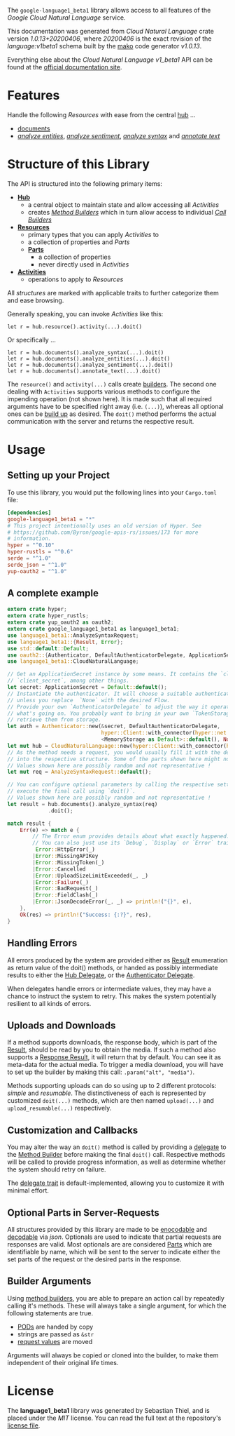 <!---
DO NOT EDIT !
This file was generated automatically from 'src/mako/api/README.md.mako'
DO NOT EDIT !
-->
The `google-language1_beta1` library allows access to all features of the *Google Cloud Natural Language* service.

This documentation was generated from *Cloud Natural Language* crate version *1.0.13+20200406*, where *20200406* is the exact revision of the *language:v1beta1* schema built by the [mako](http://www.makotemplates.org/) code generator *v1.0.13*.

Everything else about the *Cloud Natural Language* *v1_beta1* API can be found at the
[official documentation site](https://cloud.google.com/natural-language/).
# Features

Handle the following *Resources* with ease from the central [hub](https://docs.rs/google-language1_beta1/1.0.13+20200406/google_language1_beta1/struct.CloudNaturalLanguage.html) ... 

* [documents](https://docs.rs/google-language1_beta1/1.0.13+20200406/google_language1_beta1/struct.Document.html)
 * [*analyze entities*](https://docs.rs/google-language1_beta1/1.0.13+20200406/google_language1_beta1/struct.DocumentAnalyzeEntityCall.html), [*analyze sentiment*](https://docs.rs/google-language1_beta1/1.0.13+20200406/google_language1_beta1/struct.DocumentAnalyzeSentimentCall.html), [*analyze syntax*](https://docs.rs/google-language1_beta1/1.0.13+20200406/google_language1_beta1/struct.DocumentAnalyzeSyntaxCall.html) and [*annotate text*](https://docs.rs/google-language1_beta1/1.0.13+20200406/google_language1_beta1/struct.DocumentAnnotateTextCall.html)




# Structure of this Library

The API is structured into the following primary items:

* **[Hub](https://docs.rs/google-language1_beta1/1.0.13+20200406/google_language1_beta1/struct.CloudNaturalLanguage.html)**
    * a central object to maintain state and allow accessing all *Activities*
    * creates [*Method Builders*](https://docs.rs/google-language1_beta1/1.0.13+20200406/google_language1_beta1/trait.MethodsBuilder.html) which in turn
      allow access to individual [*Call Builders*](https://docs.rs/google-language1_beta1/1.0.13+20200406/google_language1_beta1/trait.CallBuilder.html)
* **[Resources](https://docs.rs/google-language1_beta1/1.0.13+20200406/google_language1_beta1/trait.Resource.html)**
    * primary types that you can apply *Activities* to
    * a collection of properties and *Parts*
    * **[Parts](https://docs.rs/google-language1_beta1/1.0.13+20200406/google_language1_beta1/trait.Part.html)**
        * a collection of properties
        * never directly used in *Activities*
* **[Activities](https://docs.rs/google-language1_beta1/1.0.13+20200406/google_language1_beta1/trait.CallBuilder.html)**
    * operations to apply to *Resources*

All *structures* are marked with applicable traits to further categorize them and ease browsing.

Generally speaking, you can invoke *Activities* like this:

```Rust,ignore
let r = hub.resource().activity(...).doit()
```

Or specifically ...

```ignore
let r = hub.documents().analyze_syntax(...).doit()
let r = hub.documents().analyze_entities(...).doit()
let r = hub.documents().analyze_sentiment(...).doit()
let r = hub.documents().annotate_text(...).doit()
```

The `resource()` and `activity(...)` calls create [builders][builder-pattern]. The second one dealing with `Activities` 
supports various methods to configure the impending operation (not shown here). It is made such that all required arguments have to be 
specified right away (i.e. `(...)`), whereas all optional ones can be [build up][builder-pattern] as desired.
The `doit()` method performs the actual communication with the server and returns the respective result.

# Usage

## Setting up your Project

To use this library, you would put the following lines into your `Cargo.toml` file:

```toml
[dependencies]
google-language1_beta1 = "*"
# This project intentionally uses an old version of Hyper. See
# https://github.com/Byron/google-apis-rs/issues/173 for more
# information.
hyper = "^0.10"
hyper-rustls = "^0.6"
serde = "^1.0"
serde_json = "^1.0"
yup-oauth2 = "^1.0"
```

## A complete example

```Rust
extern crate hyper;
extern crate hyper_rustls;
extern crate yup_oauth2 as oauth2;
extern crate google_language1_beta1 as language1_beta1;
use language1_beta1::AnalyzeSyntaxRequest;
use language1_beta1::{Result, Error};
use std::default::Default;
use oauth2::{Authenticator, DefaultAuthenticatorDelegate, ApplicationSecret, MemoryStorage};
use language1_beta1::CloudNaturalLanguage;

// Get an ApplicationSecret instance by some means. It contains the `client_id` and 
// `client_secret`, among other things.
let secret: ApplicationSecret = Default::default();
// Instantiate the authenticator. It will choose a suitable authentication flow for you, 
// unless you replace  `None` with the desired Flow.
// Provide your own `AuthenticatorDelegate` to adjust the way it operates and get feedback about 
// what's going on. You probably want to bring in your own `TokenStorage` to persist tokens and
// retrieve them from storage.
let auth = Authenticator::new(&secret, DefaultAuthenticatorDelegate,
                              hyper::Client::with_connector(hyper::net::HttpsConnector::new(hyper_rustls::TlsClient::new())),
                              <MemoryStorage as Default>::default(), None);
let mut hub = CloudNaturalLanguage::new(hyper::Client::with_connector(hyper::net::HttpsConnector::new(hyper_rustls::TlsClient::new())), auth);
// As the method needs a request, you would usually fill it with the desired information
// into the respective structure. Some of the parts shown here might not be applicable !
// Values shown here are possibly random and not representative !
let mut req = AnalyzeSyntaxRequest::default();

// You can configure optional parameters by calling the respective setters at will, and
// execute the final call using `doit()`.
// Values shown here are possibly random and not representative !
let result = hub.documents().analyze_syntax(req)
             .doit();

match result {
    Err(e) => match e {
        // The Error enum provides details about what exactly happened.
        // You can also just use its `Debug`, `Display` or `Error` traits
         Error::HttpError(_)
        |Error::MissingAPIKey
        |Error::MissingToken(_)
        |Error::Cancelled
        |Error::UploadSizeLimitExceeded(_, _)
        |Error::Failure(_)
        |Error::BadRequest(_)
        |Error::FieldClash(_)
        |Error::JsonDecodeError(_, _) => println!("{}", e),
    },
    Ok(res) => println!("Success: {:?}", res),
}

```
## Handling Errors

All errors produced by the system are provided either as [Result](https://docs.rs/google-language1_beta1/1.0.13+20200406/google_language1_beta1/enum.Result.html) enumeration as return value of 
the doit() methods, or handed as possibly intermediate results to either the 
[Hub Delegate](https://docs.rs/google-language1_beta1/1.0.13+20200406/google_language1_beta1/trait.Delegate.html), or the [Authenticator Delegate](https://docs.rs/yup-oauth2/*/yup_oauth2/trait.AuthenticatorDelegate.html).

When delegates handle errors or intermediate values, they may have a chance to instruct the system to retry. This 
makes the system potentially resilient to all kinds of errors.

## Uploads and Downloads
If a method supports downloads, the response body, which is part of the [Result](https://docs.rs/google-language1_beta1/1.0.13+20200406/google_language1_beta1/enum.Result.html), should be
read by you to obtain the media.
If such a method also supports a [Response Result](https://docs.rs/google-language1_beta1/1.0.13+20200406/google_language1_beta1/trait.ResponseResult.html), it will return that by default.
You can see it as meta-data for the actual media. To trigger a media download, you will have to set up the builder by making
this call: `.param("alt", "media")`.

Methods supporting uploads can do so using up to 2 different protocols: 
*simple* and *resumable*. The distinctiveness of each is represented by customized 
`doit(...)` methods, which are then named `upload(...)` and `upload_resumable(...)` respectively.

## Customization and Callbacks

You may alter the way an `doit()` method is called by providing a [delegate](https://docs.rs/google-language1_beta1/1.0.13+20200406/google_language1_beta1/trait.Delegate.html) to the 
[Method Builder](https://docs.rs/google-language1_beta1/1.0.13+20200406/google_language1_beta1/trait.CallBuilder.html) before making the final `doit()` call. 
Respective methods will be called to provide progress information, as well as determine whether the system should 
retry on failure.

The [delegate trait](https://docs.rs/google-language1_beta1/1.0.13+20200406/google_language1_beta1/trait.Delegate.html) is default-implemented, allowing you to customize it with minimal effort.

## Optional Parts in Server-Requests

All structures provided by this library are made to be [enocodable](https://docs.rs/google-language1_beta1/1.0.13+20200406/google_language1_beta1/trait.RequestValue.html) and 
[decodable](https://docs.rs/google-language1_beta1/1.0.13+20200406/google_language1_beta1/trait.ResponseResult.html) via *json*. Optionals are used to indicate that partial requests are responses 
are valid.
Most optionals are are considered [Parts](https://docs.rs/google-language1_beta1/1.0.13+20200406/google_language1_beta1/trait.Part.html) which are identifiable by name, which will be sent to 
the server to indicate either the set parts of the request or the desired parts in the response.

## Builder Arguments

Using [method builders](https://docs.rs/google-language1_beta1/1.0.13+20200406/google_language1_beta1/trait.CallBuilder.html), you are able to prepare an action call by repeatedly calling it's methods.
These will always take a single argument, for which the following statements are true.

* [PODs][wiki-pod] are handed by copy
* strings are passed as `&str`
* [request values](https://docs.rs/google-language1_beta1/1.0.13+20200406/google_language1_beta1/trait.RequestValue.html) are moved

Arguments will always be copied or cloned into the builder, to make them independent of their original life times.

[wiki-pod]: http://en.wikipedia.org/wiki/Plain_old_data_structure
[builder-pattern]: http://en.wikipedia.org/wiki/Builder_pattern
[google-go-api]: https://github.com/google/google-api-go-client

# License
The **language1_beta1** library was generated by Sebastian Thiel, and is placed 
under the *MIT* license.
You can read the full text at the repository's [license file][repo-license].

[repo-license]: https://github.com/Byron/google-apis-rsblob/master/LICENSE.md
